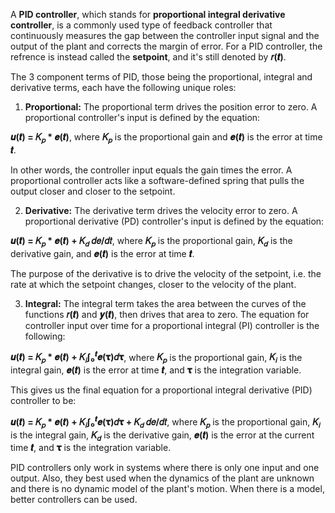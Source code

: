 A **PID controller**, which stands for **proportional integral derivative controller**, is a commonly used type of feedback controller that continuously measures the gap between the controller input signal and the output of the plant and corrects the margin of error.
For a PID controller, the refrence is instead called the **setpoint**, and it's still denoted by **𝑟(𝒕)**. 


The 3 component terms of PID, those being the proportional, integral and derivative terms, each have the following unique roles:

1. **Proportional:** The proportional term drives the position error to zero. A proportional controller's input is defined by the equation: 

**𝒖(𝒕) = 𝐾<sub>𝑝</sub> * 𝒆(𝒕)**, where **𝐾<sub>𝑝</sub>** is the proportional gain and **𝒆(𝒕)** is the error at time **𝒕**.

In other words, the controller input equals the gain times the error. A proportional controller acts like a software-defined spring that pulls the output closer and closer to the setpoint.

2. **Derivative:** The derivative term drives the velocity error to zero. A proportional derivative (PD) controller's input is defined by the equation:

**𝒖(𝒕) = 𝐾<sub>𝑝</sub> * 𝒆(𝒕) + 𝐾<sub>𝑑</sub> 𝑑𝑒/𝑑𝑡**, where **𝐾<sub>𝑝</sub>** is the proportional gain, **𝐾<sub>𝑑</sub>** is the derivative gain, and **𝒆(𝒕)** is the error at time **𝒕**.

The purpose of the derivative is to drive the velocity of the setpoint, i.e. the rate at which the setpoint changes, closer to the velocity of the plant.

3. **Integral:** The integral term takes the area between the curves of the functions **𝑟(𝒕)** and **𝒚(𝒕)**, then drives that area to zero. The equation for controller input over time for a proportional integral (PI) controller is the following: 

**𝒖(𝒕) = 𝐾<sub>𝑝</sub> * 𝒆(𝒕) + 𝐾<sub>𝑖</sub>∫₀<sup>𝒕</sup>𝒆(𝛕)𝑑𝛕**, where **𝐾<sub>𝑝</sub>** is the proportional gain, **𝐾<sub>𝑖</sub>** is the integral gain, **𝒆(𝒕)** is the error at time **𝒕**, and **𝛕** is the integration variable.

This gives us the final equation for a proportional integral derivative (PID) controller to be: 

**𝒖(𝒕) = 𝐾<sub>𝑝</sub> * 𝒆(𝒕) + 𝐾<sub>𝑖</sub>∫₀<sup>𝒕</sup>𝒆(𝛕)𝑑𝛕 + 𝐾<sub>𝑑</sub> 𝑑𝑒/𝑑𝑡**, where **𝐾<sub>𝑝</sub>** is the proportional gain, **𝐾<sub>𝑖</sub>** is the integral gain, **𝐾<sub>𝑑</sub>** is the derivative gain, **𝒆(𝒕)** is the error at the current time **𝒕**, and **𝛕** is the integration variable.

PID controllers only work in systems where there is only one input and one output. Also, they best used when the dynamics of the plant are unknown and there is no dynamic model of the plant's motion. When there is a model, better controllers can be used.